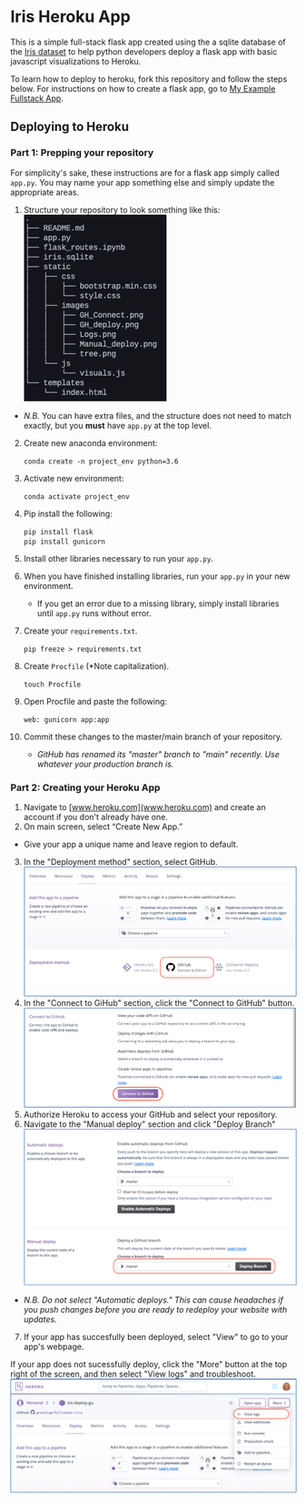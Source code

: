 # Iris Heroku App
This is a simple full-stack flask app created using the a sqlite database of the [Iris dataset](http://archive.ics.uci.edu/ml/datasets/Iris) to help python developers deploy a flask app with basic javascript visualizations to Heroku.

To learn how to deploy to heroku, fork this repository and follow the steps below. For instructions on how to create a flask app, go to [My Example Fullstack App](https://github.com/gretelup/fullstack-iris).

## Deploying to Heroku

### Part 1: Prepping your repository

For simplicity's sake, these instructions are for a flask app simply called `app.py`. You may name your app something else and simply update the appropriate areas.

1. Structure your repository to look something like this:<br>
![File Tree](static/images/tree.png)
  * *N.B.* You can have extra files, and the structure does not need to match exactly, but you **must** have `app.py` at the top level.
2. Create new anaconda environment:

	`conda create -n project_env python=3.6`

3. Activate new environment:<br>

	`conda activate project_env`

4. Pip install the following:

	`pip install flask`<br>
	`pip install gunicorn`

5. Install other libraries necessary to run your `app.py`.
6. When you have finished installing libraries, run your `app.py` in your new environment.
	* If you get an error due to a missing library, simply install libraries until `app.py` runs without error.
7. Create your `requirements.txt`.

	`pip freeze > requirements.txt`
	
8. Create `Procfile` (*Note capitalization).

	`touch Procfile`

9. Open Procfile and paste the following:

	`web: gunicorn app:app`
	
10. Commit these changes to the master/main branch of your repository.
	* *GitHub has renamed its "master" branch to "main" recently. Use whatever your production branch is.*

### Part 2: Creating your Heroku App

1. Navigate to [www.heroku.com](www.heroku.com) and create an account if you don't already have one.
2. On main screen, select “Create New App.”
  * Give your app a unique name and leave region to default.
3. In the "Deployment method" section, select GitHub.
![Deployment Method](static/images/GH_deploy.png)
4.  In the "Connect to GiHub" section, click the "Connect to GitHub" button.
![GitHub Connection](static/images/GH_Connect.png)
5. Authorize Heroku to access your GitHub and select your repository.
6. Navigate to the "Manual deploy" section and click "Deploy Branch"
![Manual Deploy](static/images/Manual_deploy.png)
  * *N.B. Do not select "Automatic deploys." This can cause headaches if you push changes before you are ready to redeploy your website with updates.*
7. If your app has succesfully been deployed, select "View" to go to your app's webpage.

If your app does not sucessfully deploy, click the "More" button at the top right of the screen, and then select "View logs" and troubleshoot.
![View logs](static/images/Logs.png)
